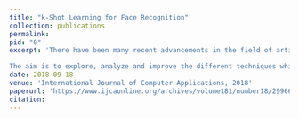 ```yaml
---
title: "k-Shot Learning for Face Recognition"
collection: publications
permalink: 
pid: "0"
excerpt: 'There have been many recent advancements in the field of artificial intelligence and machine learning. Nevertheless, the problem of learning from a few examples persists. The process of learning from just an example is easy for humans but not for a computer. Learning from a small number of samples is especially necessary in the case of facial recognition systems as the number of samples per person is limited. 

The aim is to explore, analyze and improve the different techniques which can be used for Face Recognition where the algorithm is fed with a few examples of faces i.e. the process of k shot learning for Face Recognition has been explored using the LFW and FEI datasets. The techniques of transfer learning have been used along with the famous Dlib library with some improvements using methods of deep learning.'
date: 2018-09-18
venue: 'International Journal of Computer Applications, 2018'
paperurl: 'https://www.ijcaonline.org/archives/volume181/number18/29966-2018917871'
citation: 
---
```

